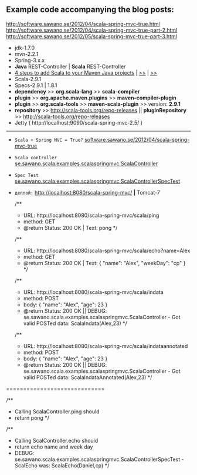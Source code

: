
Example code accompanying the blog posts:
----------------------------------------
http://software.sawano.se/2012/04/scala-spring-mvc-true.html
http://software.sawano.se/2012/04/scala-spring-mvc-true-part-2.html
http://software.sawano.se/2012/05/scala-spring-mvc-true-part-3.html


* jdk-1.7.0
* mvn-2.2.1
* Spring-3.x.x
* **Java** REST-Controller | **Scala** REST-Controller
* [4 steps to add Scala to your Maven Java projects](http://stuq.nl/weblog/2008-11-26/4-steps-to-add-scala-to-your-maven-java-projects)
  | [>>](http://theyougen.blogspot.com/2010/01/how-to-setup-maven-scala-project-with.html)
  | [>>](http://www.janosgyerik.com/adding-a-scala-maven-module-inside-an-otherwise-java-maven-project/)
* Scala-2.9.1
* Specs-2.9.1 | 1.8.1
* **dependency** >> **org.scala-lang** >> **scala-compiler**
* **plugin** >> **org.apache.maven.plugins** >> **maven-compiler-plugin**
* **plugin** >> **org.scala-tools** >> **maven-scala-plugin** >> version: **2.9.1**
* **repository** >> http://scala-tools.org/repo-releases || **pluginRepository** >> http://scala-tools.org/repo-releases
* Jetty ( http://localhost:9090/scala-spring-mvc-2.5/ )


-----------------------------

* `Scala + Spring MVC = True?` [software.sawano.se/2012/04/scala-spring-mvc-true](http://software.sawano.se/2012/04/scala-spring-mvc-true.html)
* `Scala controller` [se.sawano.scala.examples.scalaspringmvc.ScalaController](src/main/scala/se/sawano/scala/examples/scalaspringmvc/ScalaController.scala)
* `Spec Test` [se.sawano.scala.examples.scalaspringmvc.ScalaControllerSpecTest](src/test/scala/se/sawano/scala/examples/scalaspringmvc/ScalaControllerSpecTest.scala)
* `деплой:` [http://localhost:8080/scala-spring-mvc/](http://localhost:8080/scala-spring-mvc/) **|** Tomcat-7


  /**
   *    URL: http://localhost:8080/scala-spring-mvc/scala/ping
   * method: GET
   * @return Status: 200 OK | Text: pong
   */

  /**
   *    URL: http://localhost:8080/scala-spring-mvc/scala/echo?name=Alex
   * method: GET
   * @return Status: 200 OK | Text: { "name": "Alex", "weekDay": "ср" }
   */

  /**
   *    URL: http://localhost:8080/scala-spring-mvc/scala/indata
   * method: POST
   *   body: { "name": "Alex", "age": 23 }
   * @return Status: 200 OK || DEBUG: se.sawano.scala.examples.scalaspringmvc.ScalaController - Got valid POSTed data: ScalaIndata(Alex,23)
   */

  /**
   *    URL: http://localhost:8080/scala-spring-mvc/scala/indataannotated
   * method: POST
   *   body: { "name": "Alex", "age": 23 }
   * @return Status: 200 OK || DEBUG: se.sawano.scala.examples.scalaspringmvc.ScalaController - Got valid POSTed data: ScalaIndataAnnotated(Alex,23)
   */

=============================

  /**
   * Calling ScalaController.ping should
   * return pong
   */

  /**
   * Calling ScalController.echo should
   * return echo name and week day
   * DEBUG: se.sawano.scala.examples.scalaspringmvc.ScalaControllerSpecTest - ScalEcho was: ScalaEcho(Daniel,ср)
   */
